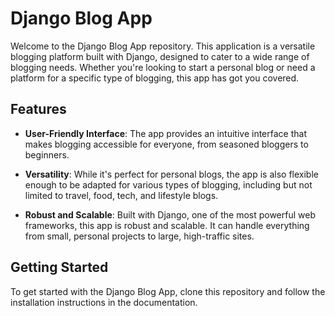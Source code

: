 

# Django Blog App

Welcome to the Django Blog App repository. This application is a versatile blogging platform built with Django, designed to cater to a wide range of blogging needs. Whether you're looking to start a personal blog or need a platform for a specific type of blogging, this app has got you covered.

## Features

- **User-Friendly Interface**: The app provides an intuitive interface that makes blogging accessible for everyone, from seasoned bloggers to beginners.

- **Versatility**: While it's perfect for personal blogs, the app is also flexible enough to be adapted for various types of blogging, including but not limited to travel, food, tech, and lifestyle blogs.

- **Robust and Scalable**: Built with Django, one of the most powerful web frameworks, this app is robust and scalable. It can handle everything from small, personal projects to large, high-traffic sites.

## Getting Started

To get started with the Django Blog App, clone this repository and follow the installation instructions in the documentation.
